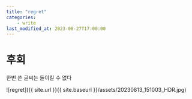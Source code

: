 ```yaml
---
title: "regret"
categories:
    - write
last_modified_at: 2023-08-27T17:00:00
---
```


# 후회

한번 쓴 글씨는 돌이킬 수 없다

![regret]({{ site.url }}{{ site.baseurl }}/assets/20230813_151003_HDR.jpg)
